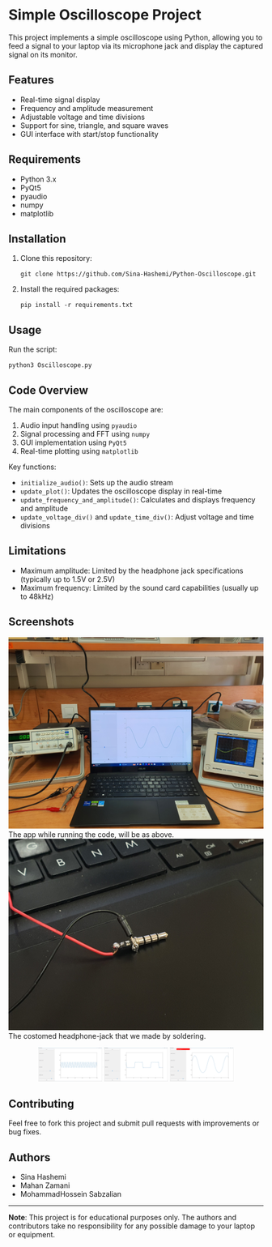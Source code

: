 # Simple Oscilloscope Project

This project implements a simple oscilloscope using Python, allowing you to feed a signal to your laptop via its microphone jack and display the captured signal on its monitor.

## Features

- Real-time signal display
- Frequency and amplitude measurement
- Adjustable voltage and time divisions
- Support for sine, triangle, and square waves 
- GUI interface with start/stop functionality 

## Requirements

- Python 3.x
- PyQt5
- pyaudio
- numpy
- matplotlib

## Installation

1. Clone this repository:
   ```
   git clone https://github.com/Sina-Hashemi/Python-Oscilloscope.git
   ```
2. Install the required packages:
   ```
   pip install -r requirements.txt
   ```

## Usage

Run the script:

```
python3 Oscilloscope.py
```

## Code Overview

The main components of the oscilloscope are:

1. Audio input handling using `pyaudio`
2. Signal processing and FFT using `numpy`
3. GUI implementation using `PyQt5`
4. Real-time plotting using `matplotlib`

Key functions:

- `initialize_audio()`: Sets up the audio stream
- `update_plot()`: Updates the oscilloscope display in real-time
- `update_frequency_and_amplitude()`: Calculates and displays frequency and amplitude
- `update_voltage_div()` and `update_time_div()`: Adjust voltage and time divisions

## Limitations

- Maximum amplitude: Limited by the headphone jack specifications (typically up to 1.5V or 2.5V)
- Maximum frequency: Limited by the sound card capabilities (usually up to 48kHz)

## Screenshots

![app while running the code](Figs/1.jpg)
The app while running the code, will be as above.
![costome headphone-jack](Figs/2.jpg)
The costomed headphone-jack that we made by soldering.

<p align="center">
   <img src="Figs/3.png" alt="App image" width=25% text-align=center >
   <img src="Figs/4.png" alt="App image" width=25% text-align=center >
   <img src="Figs/5.png" alt="App image" width=25% text-align=center >
</p>

## Contributing

Feel free to fork this project and submit pull requests with improvements or bug fixes.

## Authors

- Sina Hashemi
- Mahan Zamani
- MohammadHossein Sabzalian

---

**Note**: This project is for educational purposes only. The authors and contributors take no responsibility for any possible damage to your laptop or equipment.
